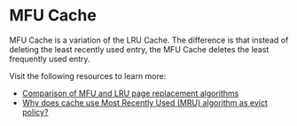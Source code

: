 # MFU Cache

MFU Cache is a variation of the LRU Cache. The difference is that instead of deleting the least recently used entry, the MFU Cache deletes the least frequently used entry.

Visit the following resources to learn more:

- [Comparison of MFU and LRU page replacement algorithms](https://stackoverflow.com/questions/13597246/comparison-of-mfu-and-lru-page-replacement-algorithms)
- [Why does cache use Most Recently Used (MRU) algorithm as evict policy?](https://stackoverflow.com/questions/5088128/why-does-cache-use-most-recently-used-mru-algorithm-as-evict-policy)
